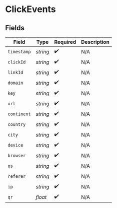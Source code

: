 # ClickEvents


## Fields

| Field              | Type               | Required           | Description        |
| ------------------ | ------------------ | ------------------ | ------------------ |
| `timestamp`        | *string*           | :heavy_check_mark: | N/A                |
| `clickId`          | *string*           | :heavy_check_mark: | N/A                |
| `linkId`           | *string*           | :heavy_check_mark: | N/A                |
| `domain`           | *string*           | :heavy_check_mark: | N/A                |
| `key`              | *string*           | :heavy_check_mark: | N/A                |
| `url`              | *string*           | :heavy_check_mark: | N/A                |
| `continent`        | *string*           | :heavy_check_mark: | N/A                |
| `country`          | *string*           | :heavy_check_mark: | N/A                |
| `city`             | *string*           | :heavy_check_mark: | N/A                |
| `device`           | *string*           | :heavy_check_mark: | N/A                |
| `browser`          | *string*           | :heavy_check_mark: | N/A                |
| `os`               | *string*           | :heavy_check_mark: | N/A                |
| `referer`          | *string*           | :heavy_check_mark: | N/A                |
| `ip`               | *string*           | :heavy_check_mark: | N/A                |
| `qr`               | *float*            | :heavy_check_mark: | N/A                |
